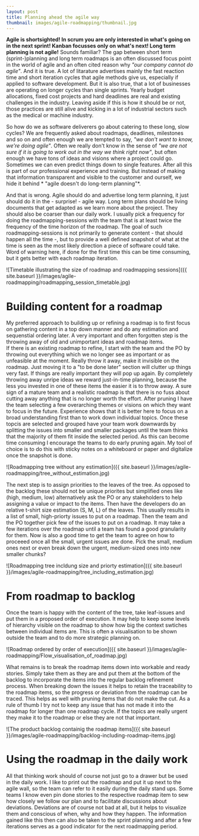 ```yaml
---
layout: post
title: Planning ahead the agile way 
thumbnail: images/agile-roadmapping/thumbnail.jpg
---
```


**Agile is shortsighted! In scrum you are only interested in what's going on in the next sprint! Kanban focusses only on what's next! Long term planning is not agile!** Sounds familiar? The gap between short term (sprint-)planning and long term roadmaps is an often discussed focus point in the world of agile and an often cited reason why *"our company cannot do agile"*. 
And it is true. A lot of litarature advertises mainly the fast reaction time and short iteration cycles that agile methods give us, especially if applied to software development. But it is also true, that a lot of businesses are operating on longer cycles than single sprints. Yearly budget allocations, fixed cost projects and hard deadlines are real and existing challenges in the industry. Leaving aside if this is how it should be or not, those practices are still alive and kicking in a lot of industrial sectors such as the medical or machine industry. 

So how do we as software deliverers go about catering to these long, slow cycles? We are frequently asked about roadmaps, deadlines, milestones and so on and often enough we are tempted to say, *"we don't want to know, we're doing agile"*. Often we really don't know in the sense of *"we are not sure if it is going to work out in the way we think right now"*, but often enough we have tons of ideas and visions where a project could go. Sometimes we can even predict things down to single features. After all this is part of our professional experience and training. But instead of making that information transparent and visible to the customer and ourself, we hide it behind * "agile doesn't do long-term planning"*. 

And that is wrong. Agile should do and advertise long term planning, it just should do it in the - surprise! - agile way. Long term plans should be living documents that get adapted as we learn more about the project. They should also be coarser than our daily work. I usually pick a frequency for doing the roadmapping-sessions with the team that is at least twice the frequency of the time horizon of the roadmap. The goal of such roadmapping-sessions is not primarily to generate content - that should happen all the time -, but to provide a well defined snapshot of what at the time is seen as the most likely direction a piece of software could take. Word of warning here, if done for the first time this can be time consuming, but it gets better with each roadmap iteration. 

![Timetable illustrating the size of roadmap and roadmapping sessions]({{ site.baseurl }}/images/agile-roadmapping/roadmapping_session_timetable.jpg)

# Building content for a roadmap 

My preferred approach to building up or refining a roadmap is to first focus on gathering content in a top down manner and do any estimation and sequenstial ordering later. A very important and often forgotten step is the throwing away of old and unimportant ideas and roadmap items.  
If there is an existing roadmap to refine, I start with the team and the PO by throwing out everything which we no longer see as important or as unfeasible at the moment. Really throw it away, make it invisible on the roadmap. Just moving it to a "to be done later" section will clutter up things very fast. If things are really important they will pop up again. By completely throwing away unripe ideas we reward just-in-time planning, because the less you invested in one of these items the easier it is to throw away. A sure sign of a mature team and a realistic roadmap is that there is no fuss about cutting away anything that is no longer worth the effort. 
After pruning I have the team selecting a few overarching themes or visions on which they want to focus in the future. Experience shows that it is better here to focus on a broad understanding first than to work down individual topics. Once these topcis are selected and grouped have your team work downwards by splitting the issues into smaller and smaller packages until the team thinks that the majority of them fit inside the selected period. As this can become time consuming I encourage the teams to do early pruning again. My tool of choice is to do this with sticky notes on a whiteboard or paper and digitalize once the snapshot is done. 

![Roadmapping tree without any estimation]({{ site.baseurl }}/images/agile-roadmapping/tree_without_estimation.jpg) 

The next step is to assign priorities to the leaves of the tree. As opposed to the backlog these should not be unique priorites but simplified ones like (high, medium, low) alternatively ask the PO or any stakeholders to help assigning a value or impact to the items. Then have the developers do an relative t-shirt size estimation (S, M, L) of the leaves. This usually results in a list of small, high-priorty issues to put on a roadmap. Then the team and the PO together pick few of the issues to put on a roadmap. It may take a few iterations over the roadmap until a team has found a good granularity for them. 
Now is also a good time to get the team to agree on how to proceeed once all the small, urgent issues are done. Pick the small, medium ones next or even break down the urgent, medium-sized ones into new smaller chunks?

![Roadmapping tree incldung size and priorty estimation]({{ site.baseurl }}/images/agile-roadmapping/tree_including_estimation.jpg)

# From roadmap to backlog 

Once the team is happy with the content of the tree, take leaf-issues and put them in a proposed order of execution. It may help to keep some levels of hierarchy visible on the roadmap to show how big the context swtiches between individual items are. This is often a visualisation to be shown outside the team and to do more strategic planning on.

![Roadmap ordered by order of execution]({{ site.baseurl }}/images/agile-roadmapping/Flow_visualisation_of_roadmap.jpg)

What remains is to break the roadmap items down into workable and ready stories. Simply take them as they are and put them at the bottom of the backlog to incorporate the items into the regular backlog refinement process. When breaking down the issues it helps to retain the traceability to the roadmap items, so the progress or deviation from the roadmap can be traced. This helps as well with pruning items that do not make the cut. As a rule of thumb I try not to keep any issue that has not made it into the roadmap for longer than one roadmap cycle. If the topics are really urgent they make it to the roadmap or else they are not that important. 

![The product backlog containig the roadmap items]({{ site.baseurl }}/images/agile-roadmapping/backlog-including-roadmap-items.jpg)

# Using the roadmap in the daily work 

All that thinking work should of course not just go to a drawer but be used in the daily work. I like to print out the roadmap and put it up next to the agile wall, so the team can refer to it easily during the daily stand ups. Some teams I know even pin done stories to the respective roadmap item to sew how closely we follow our plan and to facilitate discussions about deviations. Deviations are of course not bad at all, but it helps to visualize them and conscious of when, why and how they happen. The information gained like this then can also be taken to the sprint planning and after a few iterations serves as a good indicator for the next roadmapping period. 